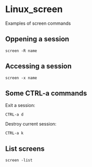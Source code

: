 # Linux_screen
Examples of screen commands

## Oppening a session
```
screen -R name
```

## Accessing a session
```
screen -x name
```

## Some CTRL-a commands

Exit a session:
```
CTRL-a d
```

Destroy current session:
```
CTRL-a k
```

## List screens
```
screen -list
```
